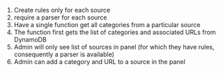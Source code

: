 1. Create rules only for each source
2. require a parser for each source
3. Have a single function get all categories from a particular source
4. The function first gets the list of categories and associated URLs from DynamoDB
5. Admin will only see list of sources in panel (for which they have rules, consequently a parser is available)
6. Admin can add a category and URL to a source in the panel
